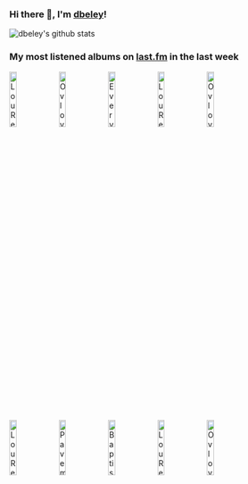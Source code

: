 ### Hi there 👋, I'm [dbeley](https://dbeley.ovh/en)!

![dbeley's github stats](https://github-readme-stats.vercel.app/api?username=dbeley)

### My most listened albums on [last.fm](https://www.last.fm/user/d_beley) in the last week

[<img src='https://lastfm.freetls.fastly.net/i/u/300x300/cb0a8a2f889040b5a84d90329dd1b661.png' width='16%' height='16%' alt='Lou Reed - The Blue Mask'>](https://www.last.fm/music/lou%2breed/the%2bblue%2bmask)&nbsp;
[<img src='https://lastfm.freetls.fastly.net/i/u/300x300/49f6fcc9483759267cb40a6764a4287e.jpg' width='16%' height='16%' alt='Ovlov - Tru'>](https://www.last.fm/music/ovlov/tru)&nbsp;
[<img src='https://lastfm.freetls.fastly.net/i/u/300x300/636bb0ff2f18ea8614ca670f4852d175.jpg' width='16%' height='16%' alt='Everything Everything - Raw Data Feel'>](https://www.last.fm/music/everything%2beverything/raw%2bdata%2bfeel)&nbsp;
[<img src='https://lastfm.freetls.fastly.net/i/u/300x300/b1f4d469322cf008967fe79ef3f48e35.jpg' width='16%' height='16%' alt='Lou Reed - New York'>](https://www.last.fm/music/lou%2breed/new%2byork)&nbsp;
[<img src='https://lastfm.freetls.fastly.net/i/u/300x300/3078e6f1310aca7c47adaeb37c7e597b.jpg' width='16%' height='16%' alt='Ovlov - Buds'>](https://www.last.fm/music/ovlov/buds)&nbsp;
<br>
[<img src='https://lastfm.freetls.fastly.net/i/u/300x300/52a398c50c4643f9992c387973981b09.png' width='16%' height='16%' alt='Lou Reed - Coney Island Baby'>](https://www.last.fm/music/lou%2breed/coney%2bisland%2bbaby)&nbsp;
[<img src='https://lastfm.freetls.fastly.net/i/u/300x300/7fab1024a5904669c640610baf2c6ec8.png' width='16%' height='16%' alt='Pavement - Wowee Zowee'>](https://www.last.fm/music/pavement/wowee%2bzowee)&nbsp;
[<img src='https://lastfm.freetls.fastly.net/i/u/300x300/93c8af4a7de0435b9087de481214f002.jpg' width='16%' height='16%' alt='Baptiste Trotignon - Share'>](https://www.last.fm/music/baptiste%2btrotignon/share)&nbsp;
[<img src='https://lastfm.freetls.fastly.net/i/u/300x300/1ccdba05c84c591ba5911d9f9facf12e.png' width='16%' height='16%' alt='Lou Reed - Legendary Hearts'>](https://www.last.fm/music/lou%2breed/legendary%2bhearts)&nbsp;
[<img src='https://lastfm.freetls.fastly.net/i/u/300x300/2890eab3f0c742ccc2261430cfcd313b.png' width='16%' height='16%' alt='Ovlov - Am'>](https://www.last.fm/music/ovlov/am)&nbsp;
<br>
